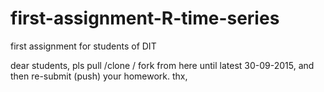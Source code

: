 # first-assignment-R-time-series
first assignment for students of DIT

dear students,
pls pull /clone / fork from here until latest 30-09-2015, and then re-submit (push) your homework.
thx,

